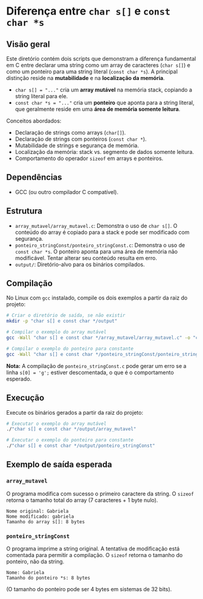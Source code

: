 # Diferença entre `char s[]` e `const char *s`

## Visão geral
Este diretório contém dois scripts que demonstram a diferença fundamental em C entre declarar uma string como um array de caracteres (`char s[]`) e como um ponteiro para uma string literal (`const char *s`). A principal distinção reside na **mutabilidade** e na **localização da memória**.

- `char s[] = "..."` cria um **array mutável** na memória stack, copiando a string literal para ele.
- `const char *s = "..."` cria um **ponteiro** que aponta para a string literal, que geralmente reside em uma **área de memória somente leitura**.

Conceitos abordados:
- Declaração de strings como arrays (`char[]`).
- Declaração de strings com ponteiros (`const char *`).
- Mutabilidade de strings e segurança de memória.
- Localização da memória: stack vs. segmento de dados somente leitura.
- Comportamento do operador `sizeof` em arrays e ponteiros.

## Dependências
- GCC (ou outro compilador C compatível).

## Estrutura
- `array_mutavel/array_mutavel.c`: Demonstra o uso de `char s[]`. O conteúdo do array é copiado para a stack e pode ser modificado com segurança.
- `ponteiro_stringConst/ponteiro_stringConst.c`: Demonstra o uso de `const char *s`. O ponteiro aponta para uma área de memória não modificável. Tentar alterar seu conteúdo resulta em erro.
- `output/`: Diretório-alvo para os binários compilados.

## Compilação
No Linux com `gcc` instalado, compile os dois exemplos a partir da raiz do projeto:

```bash
# Criar o diretório de saída, se não existir
mkdir -p "char s[] e const char */output"

# Compilar o exemplo do array mutável
gcc -Wall "char s[] e const char */array_mutavel/array_mutavel.c" -o "char s[] e const char */output/array_mutavel"

# Compilar o exemplo do ponteiro para constante
gcc -Wall "char s[] e const char */ponteiro_stringConst/ponteiro_stringConst.c" -o "char s[] e const char */output/ponteiro_stringConst"
```
**Nota:** A compilação de `ponteiro_stringConst.c` pode gerar um erro se a linha `s[0] = 'g';` estiver descomentada, o que é o comportamento esperado.

## Execução
Execute os binários gerados a partir da raiz do projeto:

```bash
# Executar o exemplo do array mutável
./"char s[] e const char */output/array_mutavel"

# Executar o exemplo do ponteiro para constante
./"char s[] e const char */output/ponteiro_stringConst"
```

## Exemplo de saída esperada

### `array_mutavel`
O programa modifica com sucesso o primeiro caractere da string. O `sizeof` retorna o tamanho total do array (7 caracteres + 1 byte nulo).
```
Nome original: Gabriela
Nome modificado: gabriela
Tamanho do array s[]: 8 bytes
```

### `ponteiro_stringConst`
O programa imprime a string original. A tentativa de modificação está comentada para permitir a compilação. O `sizeof` retorna o tamanho do ponteiro, não da string.
```
Nome: Gabriela
Tamanho do ponteiro *s: 8 bytes
```
(O tamanho do ponteiro pode ser 4 bytes em sistemas de 32 bits).
